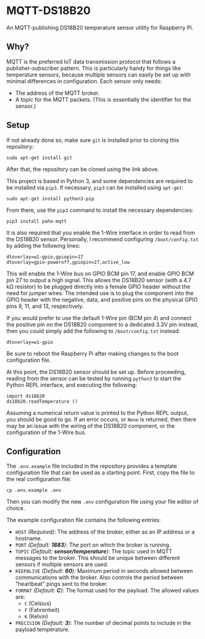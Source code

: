 # MQTT-DS18B20
An MQTT-publishing DS18B20 temperature sensor utility for Raspberry Pi.

## Why?
MQTT is the preferred IoT data transmission protocol that follows a publisher-subscriber pattern. This is particularly handy for things like temperature sensors, because multiple sensors can easily be set up with minimal differences in configuration. Each sensor only needs:
- The address of the MQTT broker.
- A topic for the MQTT packets. (This is essentially the identifier for the sensor.)

## Setup
If not already done so, make sure `git` is installed prior to cloning this repository:
```
sudo apt-get install git
```
After that, the repository can be cloned using the link above.

This project is based in Python 3, and some dependencies are required to be installed via `pip3`. If necessary, `pip3` can be installed using `apt-get`:
```
sudo apt-get install python3-pip
```

From there, use the `pip3` command to install the necessary dependencies:
```
pip3 install paho-mqtt
```

It is also required that you enable the 1-Wire interface in order to read from the DS18B20 sensor. Personally, I recommend configuring `/boot/config.txt` by adding the following lines:
```
dtoverlay=w1-gpio,gpiopin=17
dtoverlay=gpio-poweroff,gpiopin=27,active_low
```

This will enable the 1-Wire bus on GPIO BCM pin 17, and enable GPIO BCM pin 27 to output a high signal. This allows the DS18B20 sensor (with a 4.7 kΩ resistor) to be plugged directly into a female GPIO header without the need for jumper wires. The intended use is to plug the component into the GPIO header with the negative, data, and positive pins on the physical GPIO pins 9, 11, and 13, respectively.

If you would prefer to use the default 1-Wire pin (BCM pin 4) and connect the positive pin on the DS18B20 component to a dedicated 3.3V pin instead, then you could simply add the following to `/boot/config.txt` instead:
```
dtoverlay=w1-gpio
```
Be sure to reboot the Raspberry Pi after making changes to the boot configuration file.

At this point, the DS18B20 sensor should be set up. Before proceeding, reading from the sensor can be tested by running `python3` to start the Python REPL interface, and executing the following:
```
import ds18b20
ds18b20.readTemperature ()
```
Assuming a numerical return value is printed to the Python REPL output, you should be good to go. If an error occurs, or `None` is returned, then there may be an issue with the wiring of the DS18B20 component, or the configuration of the 1-Wire bus.

## Configuration
The `.env.example` file included in the repository provides a template configuration file that can be used as a starting point. First, copy the file to the real configuration file:
```
cp .env.example .env
```
Then you can modify the new `.env` configuration file using your file editor of choice.

The example configuration file contains the following entries:
- `HOST` _(Required)_: The address of the broker, either as an IP address or a hostname.
- `PORT` _(Default: **1883**)_: The port on which the broker is running.
- `TOPIC` _(Default: **sensor/temperature**)_: The topic used in MQTT messages to the broker. This should be unique between different sensors if multiple sensors are used.
- `KEEPALIVE` _(Default: **60**)_: Maximum period in seconds allowed between communications with the broker. Also controls the period between "heartbeat" pings sent to the broker.
- `FORMAT` _(Default: **C**)_: The format used for the payload. The allowed values are:
   - `C` (Celsius)
   - `F` (Fahrenheit)
   - `K` (Kelvin)
- `PRECISION` _(Default: **3**)_: The number of decimal points to include in the payload temperature.
